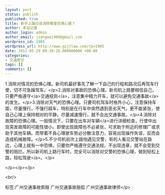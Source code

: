 ```yaml
---
layout: post
status: publish
published: true
title: 新手上路应该消除哪里恐惧心理？
author: 本站记者
author_login: admin
author_email: jiangwei909@gmail.com
wordpress_id: 1905
wordpress_url: http://www.gzjtlaw.com/?p=1905
date: 2011-05-29 09:30:28.000000000 +08:00
categories:
- 交通常识
tags: []
comments: []
---
```

<p>1.消除对情况的恐惧心理。新司机最好事先了解一下自己的行程和路况后再驾车行使，切不可急躁驾车。<&#47;p>2.消除对事故的恐惧心理。新司机上路要相信自己，只要严格<a>遵守<&#47;a><a>交通规则<&#47;a>，注意集中精力开车，就可以避免<a>交通事故<&#47;a>的发生。<&#47;p>3.消除对天气的恐惧心理。只要司机驾车时格外小心，注意保持车距，尽量慢行，不强行超车，特别是在行车中突然遇到恶劣天气，更不能紧张，使自己心理上保持相对的平静，尽量减速慢行，就不会出交通事故。<&#47;p>4.消除对故障的恐惧心理。一般情况下，只要在出车对<a>车辆<&#47;a>进行详细检查，行使中出现突发故障的可能性很小。即使出现故障也不必紧张，可求助于附近的修理厂或求助于其他车辆。而带着不良心理驶车势必分散注意力，容易出现操作失误，反而会造成机械故障。<&#47;p>5.不少司机初次上路怕遇见交警，有的人看见交警站在路边，心理上就有一中恐惧，只要你严格遵守交通法规，不出现违章，就不会受到交警的阻拦。所以新司机上路行车时，完全可以消除对交警的恐惧心理，做到轻松上路，轻松<a>驾驶<&#47;a>。<&#47;p><p><&#47;p><&#47;p><&#47;p><br&#47;><p>标签:广州交通事故索赔 广州交通事故赔偿 广州交通事故律师<&#47;p>
